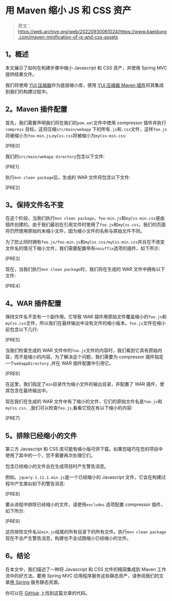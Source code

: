 # 用 Maven 缩小 JS 和 CSS 资产

> 原文：<https://web.archive.org/web/20220930061024/https://www.baeldung.com/maven-minification-of-js-and-css-assets>

## **1。概述**

本文展示了如何在构建步骤中缩小 Javascript 和 CSS 资产，并使用 Spring MVC 提供结果文件。

我们将使用 [YUI 压缩器](https://web.archive.org/web/20211127201804/https://yui.github.io/yuicompressor/)作为底层缩小库，使用 [YUI 压缩器 Maven 插件](https://web.archive.org/web/20211127201804/https://davidb.github.io/yuicompressor-maven-plugin/)将其集成到我们的构建过程中。

## **2。Maven 插件配置**

首先，我们需要声明我们将在我们的`pom.xml`文件中使用 compressor 插件并执行`compress` 目标。这将压缩`src/main/webapp` 下的所有`.js`和`.css`文件，这样`foo.js`将被缩小为`foo-min.js`,`myCss.css`将被缩小为`myCss-min.css`:

[PRE0]

我们的`src/main/webapp directory`包含以下文件:

[PRE1]

执行`mvn clean package`后，生成的 WAR 文件将包含以下文件:

[PRE2]

## **3。保持文件名不变**

在这个阶段，当我们执行`mvn clean package`，`foo-min.js`和`myCss-min.css`是由插件创建的。由于我们最初在引用文件时使用了`foo.js`和`myCss.css`，我们的页面将仍然使用原始的未缩小文件，因为缩小文件的名称与原始文件不同。

为了防止同时拥有`foo.js/foo-min.js`和`myCss.css/myCss-min.css`并且在不改变文件名的情况下缩小文件，我们需要配置带有`nosuffix`选项的插件，如下所示:

[PRE3]

现在，当我们执行`mvn clean package`时，我们将在生成的 WAR 文件中拥有以下文件:

[PRE4]

## **4。WAR 插件配置**

保持文件名不变有一个副作用。它导致 WAR 插件用原始文件覆盖缩小的`foo.js`和`myCss.css`文件，所以我们在最终输出中没有文件的缩小版本。`foo.js`文件在缩小前包含以下几行:

[PRE5]

当我们检查生成的 WAR 文件中的`foo.js`文件的内容时，我们看到它具有原始内容，而不是缩小的内容。为了解决这个问题，我们需要为 compressor 插件指定一个`webappDirectory` ,并在 WAR 插件配置中引用它。

[PRE6]

在这里，我们指定了`min`目录作为缩小文件的输出目录，并配置了 WAR 插件，使其包含在最终输出中。

现在我们在生成的 WAR 文件中有了缩小的文件，它们的原始文件名是`foo.js`和`myCss.css.` ,我们可以检查`foo.js`,看看它现在有以下缩小的内容:

[PRE7]

## **5。排除已经缩小的文件**

第三方 Javascript 和 CSS 库可能有缩小版可供下载。如果您碰巧在您的项目中使用了其中的一个，您不需要再次处理它们。

包含已经缩小的文件会在生成项目时产生警告消息。

例如，`jquery-1.11.1.min.js`是一个已经缩小的 Javascript 文件，它会在构建过程中产生类似如下的警告消息:

[PRE8]

要从进程中排除已经缩小的文件，请使用`excludes` 选项配置 compressor 插件，如下所示:

[PRE9]

这将排除文件名以`min.js`结尾的所有目录下的所有文件。执行`mvn clean package` 现在不会产生警告消息，构建也不会试图缩小已经缩小的文件。

## **6。结论**

在本文中，我们描述了一种将 Javascript 和 CSS 文件的精简集成到 Maven 工作流中的好方法。要用 Spring MVC 应用程序服务这些静态资产，请参阅我们的文章[用 Spring](/web/20211127201804/https://www.baeldung.com/spring-mvc-static-resources) 服务静态资源。

你可以在 [GitHub](https://web.archive.org/web/20211127201804/https://github.com/eugenp/tutorials/tree/master/spring-static-resources) 上找到这篇文章的代码。
